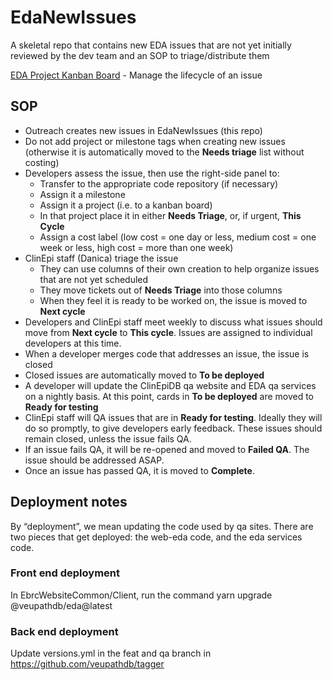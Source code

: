 # EdaNewIssues

A skeletal repo that contains new EDA issues that are not yet initially reviewed by the dev team and an SOP to triage/distribute them

[EDA Project Kanban Board](https://github.com/orgs/VEuPathDB/projects/2) - Manage the lifecycle of an issue

## SOP

- Outreach creates new issues in EdaNewIssues (this repo)
- Do not add project or milestone tags when creating new issues (otherwise it is automatically moved to the **Needs triage** list without costing)
- Developers assess the issue, then use the right-side panel to:
  - Transfer to the appropriate code repository (if necessary)
  - Assign it a milestone
  - Assign it a project (i.e. to a kanban board)
  - In that project place it in either **Needs Triage**, or, if urgent, **This Cycle**
  - Assign a cost label (low cost = one day or less, medium cost = one week or less, high cost = more than one week)
- ClinEpi staff (Danica) triage the issue
  - They can use columns of their own creation to help organize issues that are not yet scheduled
  - They move tickets out of **Needs Triage** into those columns
  - When they feel it is ready to be worked on, the issue is moved to **Next cycle**
- Developers and ClinEpi staff meet weekly to discuss what issues should move from **Next cycle** to **This cycle**. Issues are assigned to individual developers at this time.
- When a developer merges code that addresses an issue, the issue is closed
- Closed issues are automatically moved to **To be deployed**
- A developer will update the ClinEpiDB qa website and EDA qa services on a nightly basis. At this point, cards in **To be deployed** are moved to **Ready for testing**
- ClinEpi staff will QA issues that are in **Ready for testing**. Ideally they will do so promptly, to give developers early feedback. These issues should remain closed, unless the issue fails QA.
- If an issue fails QA, it will be re-opened and moved to **Failed QA**. The issue should be addressed ASAP.
- Once an issue has passed QA, it is moved to **Complete**.

## Deployment notes

By “deployment”, we mean updating the code used by qa sites. There are two pieces that get deployed: the web-eda code, and the eda services code.

### Front end deployment

In EbrcWebsiteCommon/Client, run the command yarn upgrade @veupathdb/eda@latest

### Back end deployment

Update versions.yml in the feat and qa branch in https://github.com/veupathdb/tagger 
